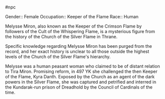  #npc

Gender:: Female
Occupation:: Keeper of the Flame
Race:: Human

Melysse Miron, also known as the Keeper of the Crimson Flame by followers of the Cult of the Whispering Flame, is a mysterious figure from the history of the Church of the Silver Flame in Thrane.

Specific knowledge regarding Melysse Miron has been purged from the record, and her exact history is unclear to all those outside the highest levels of the Church of the Silver Flame's hierarchy.

Melysse was a human peasant woman who claimed to be of distant relation to Tira Miron. Promising reform, in 497 YK she challenged the then Keeper of the Flame, Kyra Danth. Exposed by the Church as an agent of the dark powers in the Silver Flame, she was captured and petrified and interred in the Kundarak-run prison of Dreadhold by the Council of Cardinals of the time.
